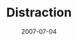 ---
layout: cassette
title: "Distraction"
date: 2007-07-04
publish: 2017-07-04
category: Single
tags: [rexly]
artist: "Rexly"
description: "Distraction"
artwork: "0BwOVcFj5qu4TR2VpMUUtYjZGanc"
cassete: "0BwOVcFj5qu4TdE1VNWk4RlpWekE"
socialmedia: ""
download: ""
side-a: "'rexly_-_distraction'"
side-b: "'rexly_-_distraction'"
icon: '<i class="demo-icon icon-cassette"></i>'
---